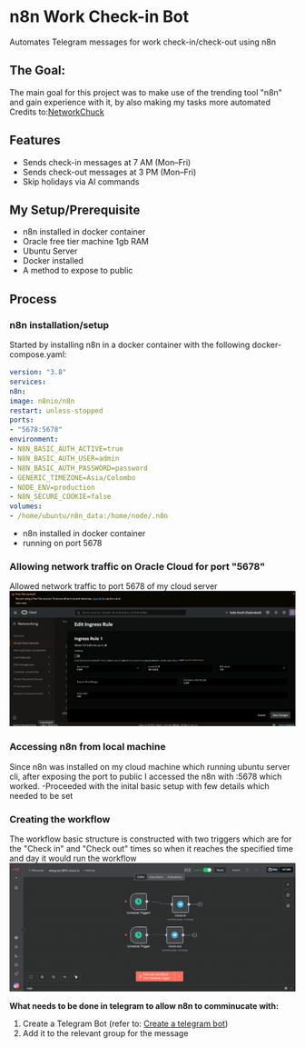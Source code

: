 # n8n Work Check-in Bot

Automates Telegram messages for work check-in/check-out using n8n

## The Goal:
The main goal for this project was to make use of the trending tool "n8n" and gain experience with it, by also making my tasks more automated
Credits to:[NetworkChuck](https://youtu.be/ONgECvZNI3o?si=IsbIltj83qwWUSsV)

## Features
- Sends check-in messages at 7 AM (Mon–Fri)
- Sends check-out messages at 3 PM (Mon–Fri)
- Skip holidays via AI commands

## My Setup/Prerequisite
- n8n installed in docker container
- Oracle free tier machine 1gb RAM
- Ubuntu Server
- Docker installed
- A method to expose to public

## Process

### n8n installation/setup 

Started by installing n8n in a docker container with the following docker-compose.yaml:

```yaml
version: "3.8"
services:
n8n:
image: n8nio/n8n
restart: unless-stopped
ports:
- "5678:5678"
environment:
- N8N_BASIC_AUTH_ACTIVE=true
- N8N_BASIC_AUTH_USER=admin
- N8N_BASIC_AUTH_PASSWORD=password
- GENERIC_TIMEZONE=Asia/Colombo
- NODE_ENV=production
- N8N_SECURE_COOKIE=false
volumes:
- /home/ubuntu/n8n_data:/home/node/.n8n
```
- n8n installed in docker container
- running on port 5678

### Allowing network traffic on Oracle Cloud for port "5678"

Allowed network traffic to port 5678 of my cloud server 
![Allowed traffic on port 5678 oracle cloud](images/OracleCloudTraffic.png)

### Accessing n8n from local machine
Since n8n was installed on my cloud machine which running ubuntu server cli, after exposing the port to public I accessed the n8n with <server public ip address>:5678 which worked.
-Proceeded with the inital basic setup with few details which needed to be set

### Creating the workflow
The workflow basic structure is constructed with two triggers which are for the "Check in" and "Check out" times so when it reaches the specified time and day it would run the workflow
![n8n workflow](images/workflow.png)

**What needs to be done in telegram to allow n8n to comminucate with:**
1. Create a Telegram Bot (refer to: [Create a telegram bot](https://gist.github.com/nafiesl/4ad622f344cd1dc3bb1ecbe468ff9f8a#create-a-telegram-bot-and-get-a-bot-token))
2. Add it to the relevant group for the message


